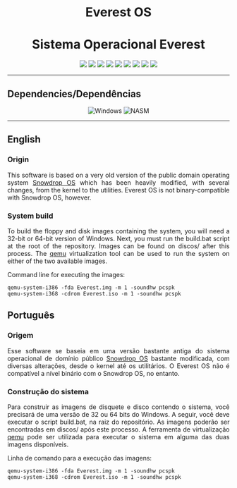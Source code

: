 <div align="center">

<h1>Everest OS</h1>
<h1>Sistema Operacional Everest</h3>

![](https://img.shields.io/github/license/felipenlunkes/EverestOS.svg)
![](https://img.shields.io/github/stars/felipenlunkes/EverestOS.svg)
![](https://img.shields.io/github/issues/felipenlunkes/EverestOS.svg)
![](https://img.shields.io/github/issues-closed/felipenlunkes/EverestOS.svg)
![](https://img.shields.io/github/issues-pr/felipenlunkes/EverestOS.svg)
![](https://img.shields.io/github/issues-pr-closed/felipenlunkes/EverestOS.svg)
![](https://img.shields.io/github/downloads/felipenlunkes/EverestOS/total.svg)
![](https://img.shields.io/github/release/felipenlunkes/EverestOS.svg)
[![](https://img.shields.io/twitter/follow/lunx8086.svg?style=social&label=Follow%20%40lunx8086)](https://twitter.com/lunx8086)

</div>

<hr>

## Dependencies/Dependências

<div align="center">

![Windows](https://img.shields.io/badge/Windows-0078D6?style=for-the-badge&logo=windows&logoColor=white)
![NASM](https://img.shields.io/badge/NASM-0C322C?style=for-the-badge&logo=nasm&logoColor=white)

</div>

<hr>

## English

### Origin

<div align="justify">

This software is based on a very old version of the public domain operating system [Snowdrop OS](http://www.sebastianmihai.com/snowdrop/) which has been heavily modified, with several changes, from the kernel to the utilities. Everest OS is not binary-compatible with Snowdrop OS, however.

</div>

### System build

<div align="justify">

To build the floppy and disk images containing the system, you will need a 32-bit or 64-bit version of Windows. Next, you must run the build.bat script at the root of the repository. Images can be found on discos/ after this process. The [qemu](https://www.qemu.org/) virtualization tool can be used to run the system on either of the two available images.

Command line for executing the images:

```
qemu-system-i386 -fda Everest.img -m 1 -soundhw pcspk
qemu-system-i368 -cdrom Everest.iso -m 1 -soundhw pcspk
```

</div>

## Português

### Origem

<div align="justify">

Esse software se baseia em uma versão bastante antiga do sistema operacional de domínio público [Snowdrop OS](http://www.sebastianmihai.com/snowdrop/) bastante modificada, com diversas alterações, desde o kernel até os utilitários. O Everest OS não é compatível a nível binário com o Snowdrop OS, no entanto.

</div>

### Construção do sistema

<div align="justify">

Para construir as imagens de disquete e disco contendo o sistema, você precisará de uma versão de 32 ou 64 bits do Windows. A seguir, você deve executar o script build.bat, na raiz do repositório. As imagens poderão ser encontradas em discos/ após este processo. A ferramenta de virtualização [qemu](https://www.qemu.org/) pode ser utilizada para executar o sistema em alguma das duas imagens disponíveis.

Linha de comando para a execução das imagens:

```
qemu-system-i386 -fda Everest.img -m 1 -soundhw pcspk
qemu-system-i368 -cdrom Everest.iso -m 1 -soundhw pcspk
``` 

</div>
